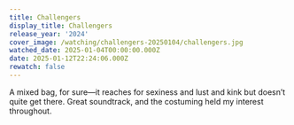 ```yaml
---
title: Challengers
display_title: Challengers
release_year: '2024'
cover_image: /watching/challengers-20250104/challengers.jpg
watched_date: 2025-01-04T00:00:00.000Z
date: 2025-01-12T22:24:06.000Z
rewatch: false
---
```

A mixed bag, for sure—it reaches for sexiness and lust and kink but doesn’t quite get there. Great soundtrack, and the costuming held my interest throughout.
